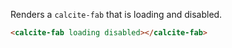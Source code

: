 Renders a `calcite-fab` that is loading and disabled.

```html
<calcite-fab loading disabled></calcite-fab>
```
